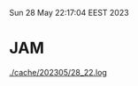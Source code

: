 Sun 28 May 22:17:04 EEST 2023
# JAM
<a href='./cache/202305/28_22.log'>./cache/202305/28_22.log</a>
